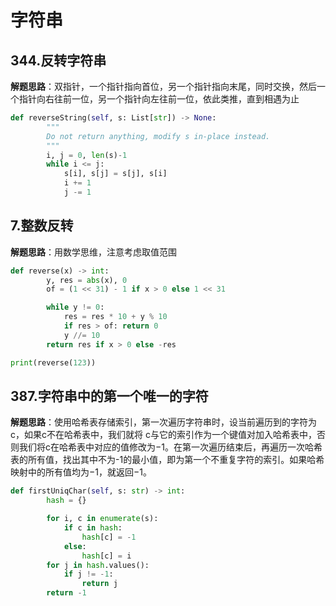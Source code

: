 # 字符串 
## 344.反转字符串
**解题思路**：双指针，一个指针指向首位，另一个指针指向末尾，同时交换，然后一个指针向右往前一位，另一个指针向左往前一位，依此类推，直到相遇为止
```Python
def reverseString(self, s: List[str]) -> None:
        """
        Do not return anything, modify s in-place instead.
        """
        i, j = 0, len(s)-1
        while i <= j:
            s[i], s[j] = s[j], s[i]
            i += 1
            j -= 1
```

## 7.整数反转
**解题思路**：用数学思维，注意考虑取值范围
```Python
def reverse(x) -> int:
        y, res = abs(x), 0
        of = (1 << 31) - 1 if x > 0 else 1 << 31

        while y != 0:
            res = res * 10 + y % 10
            if res > of: return 0
            y //= 10
        return res if x > 0 else -res

print(reverse(123))
```

## 387.字符串中的第一个唯一的字符
**解题思路**：使用哈希表存储索引，第一次遍历字符串时，设当前遍历到的字符为c，如果c不在哈希表中，我们就将 c与它的索引作为一个键值对加入哈希表中，否则我们将c在哈希表中对应的值修改为−1。在第一次遍历结束后，再遍历一次哈希表的所有值，找出其中不为-1的最小值，即为第一个不重复字符的索引。如果哈希映射中的所有值均为−1，就返回−1。

```Python
def firstUniqChar(self, s: str) -> int:
        hash = {}

        for i, c in enumerate(s):
            if c in hash:
                hash[c] = -1
            else:
                hash[c] = i
        for j in hash.values():
            if j != -1:
                return j
        return -1
```

